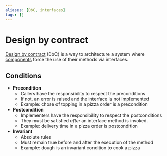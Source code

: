 ```yaml
---
aliases: [DbC, interfaces]
tags: []
---
```


# Design by contract

[Design by contract](https://wikipedia.org/wiki/design_by_contract) (DbC) is a way to architecture a system where [components](../styles/component-based.md) force the use of their methods via interfaces.

## Conditions

- **Precondition**
	- Callers have the responsibility to respect the preconditions
	- If not, an error is raised and the interface is not implemented
	- Example: chose of topping in a pizza order is a precondition
- **Postcondition**
	- Implementers have the responsibility to respect the postconditions
	- They must be satisfied *after* an interface method is invoked.
	- Example: delivery time in a pizza order is postcondition
- **Invariant**
	- Absolute rules
	- Must remain true before and after the execution of the method
	- Example: dough is an invariant condition to cook a pizza